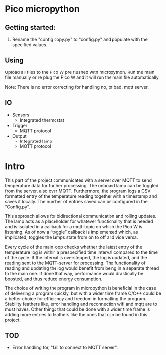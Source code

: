 # Pico micropython

## Getting started:
1.  Rename the "config copy.py" to "config.py" and populate with the specified values.

## Using
Upload all files to the Pico W pre flushed with micropython.
Run the main file manually or re plug the Pico W and it will run the main file automatically.

Note: There is no error correcting for handling no, or bad, mqtt server.

## IO
* Sensors 
    * Integrated thermostat
* Trigger
    * MQTT protocol
* Output
    * Integrated lamp
    * MQTT protocol

# Intro

This part of the project communicates with a server over MQTT to send temperature data for further processing. The onboard lamp can be toggled from the server, also over MQTT. Furthermore, the program logs a CSV formatted entry of the temperature reading together with a timestamp and saves it locally. The number of entries saved can be configured in the "Config.py".

This approach allows for bidirectional communication and rolling updates. The lamp acts as a placeholder for whatever functionality that is needed and is isolated in a callback for a mqtt-topic on which the Pico W is listening. As of now a “toggle” callback is implemented which, as implicated, toggles the lamps state from on to off and vice versa.

Every cycle of the main loop checks whether the latest entry of the temperature log is within a prespecified time interval compared to the time of the cycle. If the interval is overstepped, the log is updated, and the reading sent to the MQTT-server for processing. The functionality of reading and updating the log would benefit from being in a separate thread to the main one. If done that way, performance would drastically be boosted, and thus reduce energy consumption.

The choice of writing the program in micropython is beneficial in the case of delivering a program quickly, but with a wider time frame C/C++ could be a better choice for efficiency and freedom in formatting the program. Stability feathers like, error handling and reconnection wifi and mqtt are to must haves. Other things that could be done with a wider time frame is adding more entries to feathers like the ones that can be found in this project. 

## TOD
* Error handling for, "fail to connect to MQTT server".

